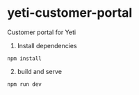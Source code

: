 # yeti-customer-portal
Customer portal for Yeti

1. Install dependencies
```
npm install
```
2. build and serve
```
npm run dev
```

